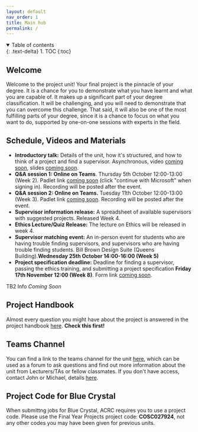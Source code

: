 ```yaml
---
layout: default
nav_order: 1
title: Main hub
permalink: /
---
```


<details open markdown="block">
<summary>
Table of contents
</summary>
{: .text-delta}
1. TOC
{:toc}
</details>

## Welcome

Welcome to the project unit! Your final project is the pinnacle of your degree.
It is a chance for you to demonstrate what you have learnt and what you are
capable of. It makes up a significant part of your degree classification. It
will be challenging, and you will need to demonstrate that you can overcome
this challenge. That said, it will also be one of the most fulfilling parts of
your degree, since it is a chance to focus on what you want to do, supported by
one-on-one sessions with experts in the field.

## Schedule, Videos and Materials

* **Introductory talk:** Details of the unit, how it's structured, and how to think of a project and find a supervisor. Asynchronous, video [coming soon](), slides [coming soon]().
* **Q&A session 1: Online on Teams**. Thursday 5th October 12:00-13:00 (Week 2). Padlet link [coming soon]() (click "continue with Microsoft" when signing in). Recording will be posted after the event.
* **Q&A session 2: Online on Teams.** Tuesday 11th October 12:00-13:00 (Week 3). Padlet link [coming soon](). Recording will be posted after the event.
* **Supervisor information release:** A spreadsheet of available supervisors with suggested projects. Released Week 4. 
* **Ethics Lecture/Quiz Release:** The lecture on Ethics will be released in week 4.
* **Supervisor matching event:** An in-person event for students who are having trouble finding supervisors, and supervisors who are having trouble finding students. Bill Brown Design Suite (Queens Building).**Wednesday 25th October 14:00-16:00 (Week 5)**
* **Project specification deadline:** Deadline for finding a supervisor, passing the ethics training, and submitting a project specification **Friday 17th November 12:00 (Week 8)**. Form link [coming soon]().

TB2 Info _Coming Soon_

## Project Handbook

Almost every question you might have about the project is answered in
the project handbook [here](/handbook). **Check this first!**

## Teams Channel

You can find a link to the teams channel for the unit
[here](https://teams.microsoft.com/l/team/19%3aSst-jrlaXQ1z1D17zowx-nSBNGlf87ZrtTPLpl2mHEo1%40thread.tacv2/conversations?groupId=ac697083-81ce-41c7-b24d-208e0b33095b&tenantId=b2e47f30-cd7d-4a4e-a5da-b18cf1a4151b),
which can be used as a forum to ask questions and find out more information
about the unit from Lecturers/TAs or fellow classmates.
If you don't have access, contact John or Michael, details [here](/contact).


## Project Code for Blue Crystal

When submittng jobs for Blue Crystal, ACRC requires you to use a project code. Please use the Final Year Projects project code: **COSC027924**, not any other codes you may have been given for previous units.
